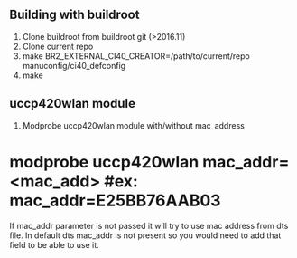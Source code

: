 Building with buildroot
------------------------
1. Clone buildroot from buildroot git (>2016.11)
2. Clone current repo
3. make BR2_EXTERNAL_CI40_CREATOR=/path/to/current/repo manuconfig/ci40_defconfig
4. make


uccp420wlan module
-------------------
1. Modprobe uccp420wlan module with/without mac_address
# modprobe uccp420wlan mac_addr=<mac_add> #ex: mac_addr=E25BB76AAB03

If mac_addr parameter is not passed it will try to use mac address from dts file.
In default dts mac_addr is not present so you would need to add that field to be
able to use it.
